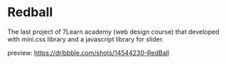 # Redball
The last project of 7Learn academy (web design course) that developed with mini.css library and a javascript library for slider.

preview: https://dribbble.com/shots/14544230-RedBall
